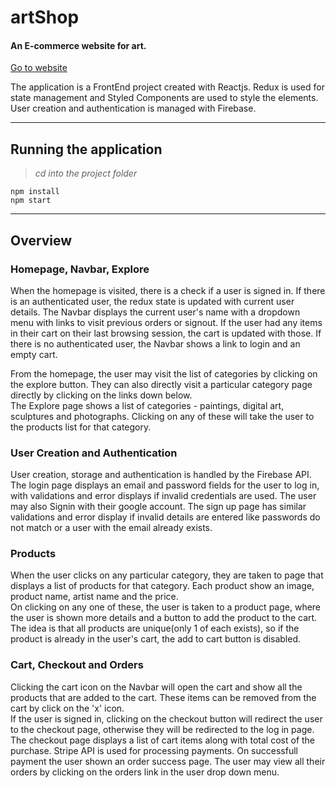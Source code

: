 # artShop

#### An E-commerce website for art.

[Go to website]([https://art-shop-parth.herokuapp.com/](https://art-shop-three.vercel.app/))

The application is a FrontEnd project created with Reactjs.
Redux is used for state management and Styled Components are used to style the elements.
User creation and authentication is managed with Firebase.

---

## Running the application

> _cd into the project folder_

    npm install
    npm start

---

## Overview

### Homepage, Navbar, Explore

When the homepage is visited, there is a check if a user is signed in. If there is an authenticated user, the redux state is updated with current user details. The Navbar displays the current user's name with a dropdown menu with links to visit previous orders or signout.
If the user had any items in their cart on their last browsing session, the cart is updated with those. If there is no authenticated user, the Navbar shows a link to login and an empty cart.

From the homepage, the user may visit the list of categories by clicking on the explore button. They can also directly visit a particular category page directly by clicking on the links down below.  
The Explore page shows a list of categories - paintings, digital art, sculptures and photographs. Clicking on any of these will take the user to the products list for that category.

### User Creation and Authentication

User creation, storage and authentication is handled by the Firebase API. The login page displays an email and password fields for the user to log in, with validations and error displays if invalid credentials are used. The user may also Signin with their google account. The sign up page has similar validations and error display if invalid details are entered like passwords do not match or a user with the email already exists.

### Products

When the user clicks on any particular category, they are taken to page that displays a list of products for that category. Each product show an image, product name, artist name and the price.  
On clicking on any one of these, the user is taken to a product page, where the user is shown more details and a button to add the product to the cart. The idea is that all products are unique(only 1 of each exists), so if the product is already in the user's cart, the add to cart button is disabled.

### Cart, Checkout and Orders

Clicking the cart icon on the Navbar will open the cart and show all the products that are added to the cart. These items can be removed from the cart by click on the 'x' icon.  
If the user is signed in, clicking on the checkout button will redirect the user to the checkout page, otherwise they will be redirected to the log in page.  
The checkout page displays a list of cart items along with total cost of the purchase.
Stripe API is used for processing payments. On successfull payment the user shown an order success page. The user may view all their orders by clicking on the orders link in the user drop down menu.
